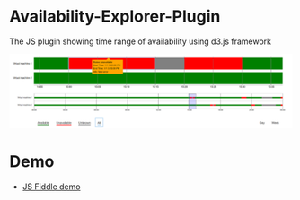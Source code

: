 # Availability-Explorer-Plugin
The JS plugin showing time range of availability using d3.js framework

![alt test](https://github.com/AlbertDavletov/Availability-Explorer-Plugin/blob/main/images/availability-explorer-plugin.png "Availability Explorer Plugin")


# Demo

* [JS Fiddle demo](https://jsfiddle.net/Davletov/6sdu2gco/show)
